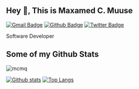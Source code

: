## Hey 👋, This is Maxamed C. Muuse
[![Gmail Badge](https://img.shields.io/badge/-mahamadamiin140@gmail.com-c14438?style=flat&logo=Gmail&logoColor=white&link=mailto:mahamadamiin140@gmail.com)](mailto:mahamadamiin140@gmail.com) [![Github Badge](https://img.shields.io/badge/-mcmq-grey?style=flat&logo=github&logoColor=white&link=https://github.com/mcmq/)](https://www.github.com/mcmq/) [![Twitter Badge](https://img.shields.io/badge/-themohaoff-00acee?style=flat&logo=twitter&logoColor=white&link=https://twitter.com/themohaoff/)](https://www.twitter.com/themohaoff/) <p align='left'>Software Developer</p>
## Some of my Github Stats
<p align=left> <img src=https://komarev.com/ghpvc/?username=mcmq alt=mcmq /> </p>

[![Github stats](https://github-readme-stats.vercel.app/api?username=mcmq&show_icons=true&include_all_commits=true)](https://github.com/mcmq/github-readme-stats)
[![Top Langs](https://github-readme-stats.vercel.app/api/top-langs/?username=mcmq&layout=compact)](https://github.com/mcmq/github-readme-stats)

